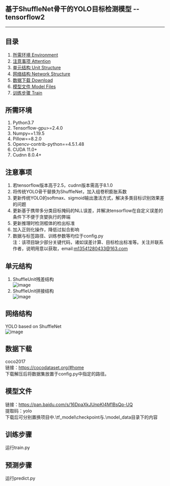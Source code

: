 ﻿## 基于ShuffleNet骨干的YOLO目标检测模型 --tensorflow2
---

## 目录  
1. [所需环境 Environment](#所需环境) 
2. [注意事项 Attention](#注意事项)
3. [单元结构 Unit Structure](#单元结构)
4. [网络结构 Network Structure](#网络结构)
5. [数据下载 Download](#数据下载)
6. [模型文件 Model Files](#模型文件)
7. [训练步骤 Train](#训练步骤) 

## 所需环境  
1. Python3.7
2. Tensorflow-gpu>=2.4.0  
3. Numpy==1.19.5
4. Pillow==8.2.0
5. Opencv-contrib-python==4.5.1.48
6. CUDA 11.0+
7. Cudnn 8.0.4+

## 注意事项  
1. 若tensorflow版本高于2.5，cudnn版本需高于8.1.0
2. 将传统YOLO骨干替换为ShuffleNet，加入组卷积膨胀系数
3. 更新传统YOLO的softmax、sigmoid输出激活方式，解决多类目标识别效果差的问题
4. 更新基于携带多分类目标掩码的NLL误差，并解决tensorflow在自定义误差的条件下不便于贪婪执行的弊端
5. 更新推理时检测框体的检出标准
6. 加入正则化操作，降低过拟合影响
7. 数据与标签路径、训练参数等均位于config.py  
注：该项目缺少部分关键代码，诸如误差计算、目标检出标准等。关注并联系作者，说明用意以获取，email:m13541280433@163.com  

## 单元结构  
1. ShuffleUnit残差结构  
![image](图片地址)  
2. ShuffleUnit拼接结构  
![image](图片地址)  

## 网络结构
YOLO based on ShuffleNet  
![image](图片地址)  

## 数据下载    
coco2017  
链接：https://cocodataset.org/#home  
下载解压后将数据集放置于config.py中指定的路径。 

## 模型文件
链接：https://pan.baidu.com/s/16DpaXkJUnpKI4M1BsQp-UQ  
提取码：yolo  
下载后可分别置换项目中.\\tf_model\\checkpoint与.\\model_data目录下的内容  

## 训练步骤
运行train.py

## 预测步骤
运行predict.py
